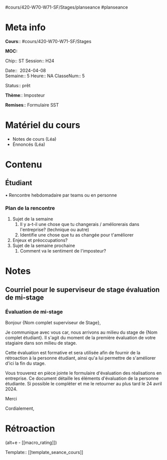 #cours/420-W70-W71-SF/Stages/planseance #planseance
# Meta info

**Cours**:: #cours/420-W70-W71-SF/Stages 

**MOC:** 

Chip::  <span class="chip cours-3">ST</span> 
Session:: H24

Date::  2024-04-08  
Semaine:: 5
Heure:: <span class="chip na">NA</span>
ClasseNum:: 5

Status:: <span class="chip ready">prêt</span>

**Thème**:: Imposteur

**Remises**:: Formulaire SST

# Matériel du cours
* Notes de cours (Léa)
* Énnoncés (Léa)
# Contenu
## Étudiant
• Rencontre hebdomadaire par teams ou en personne
### Plan de la rencontre
1. Sujet de la semaine
	1. Il y a-t-il une chose que tu changerais / améliorerais dans l'entreprise? (technique ou autre)
	2. Identifie une chose que tu as changée pour t'améliorer
3. Enjeux et préoccupations?
4. Sujet de la semaine prochaine
	1. Comment va le sentiment de l'imposteur?
# Notes
## Courriel pour le superviseur de stage évaluation de mi-stage

### Évaluation de mi-stage
Bonjour {Nom complet superviseur de Stage},

Je communique avec vous car, nous arrivons au milieu du stage de {Nom complet étudiant}.  Il s'agit du moment de la première évaluation de votre stagiaire dans son milieu de stage.

Cette évaluation est formative et sera utilisée afin de fournir de la rétroaction à la personne étudiant, ainsi qu'a lui permettre de s'améliorer d'ici la fin du stage.

Vous trouverez en pièce jointe le formulaire d'évaluation des réalisations en entreprise. Ce document détaille les éléments d'évaluation de la personne étudiante. Si possible le compléter et me le retourner au plus tard le 24 avril 2024.

Merci

Cordialement,
# Rétroaction
(alt+e - [[macro_rating]])

Template:: [[template_seance_cours]]